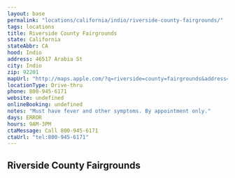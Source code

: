 ```yaml
---
layout: base
permalink: "locations/california/indio/riverside-county-fairgrounds/"
tags: locations
title: Riverside County Fairgrounds
state: California
stateAbbr: CA
hood: Indio
address: 46517 Arabia St
city: Indio
zip: 92201
mapUrl: "http://maps.apple.com/?q=riverside=county=fairgrounds&address=46517+arabia+st,indio,california,92201"
locationType: Drive-thru
phone: 800-945-6171
website: undefined
onlineBooking: undefined
notes: "Must have fever and other symptoms. By appointment only."
days: ERROR
hours: 9AM-3PM
ctaMessage: Call 800-945-6171
ctaUrl: "tel:800-945-6171"
---
```

## Riverside County Fairgrounds
